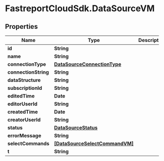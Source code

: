 # FastreportCloudSdk.DataSourceVM

## Properties

Name | Type | Description | Notes
------------ | ------------- | ------------- | -------------
**id** | **String** |  | [optional] 
**name** | **String** |  | [optional] 
**connectionType** | [**DataSourceConnectionType**](DataSourceConnectionType.md) |  | [optional] 
**connectionString** | **String** |  | [optional] 
**dataStructure** | **String** |  | [optional] 
**subscriptionId** | **String** |  | [optional] 
**editedTime** | **Date** |  | [optional] 
**editorUserId** | **String** |  | [optional] 
**createdTime** | **Date** |  | [optional] 
**creatorUserId** | **String** |  | [optional] 
**status** | [**DataSourceStatus**](DataSourceStatus.md) |  | [optional] 
**errorMessage** | **String** |  | [optional] 
**selectCommands** | [**[DataSourceSelectCommandVM]**](DataSourceSelectCommandVM.md) |  | [optional] 
**t** | **String** |  | 


